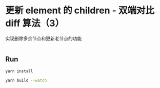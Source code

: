 # 更新 element 的 children - 双端对比 diff 算法（3）

实现删除多余节点和更新老节点的功能

```ts

```

## Run

```bash
yarn install
```

```bash
yarn build --watch
```


